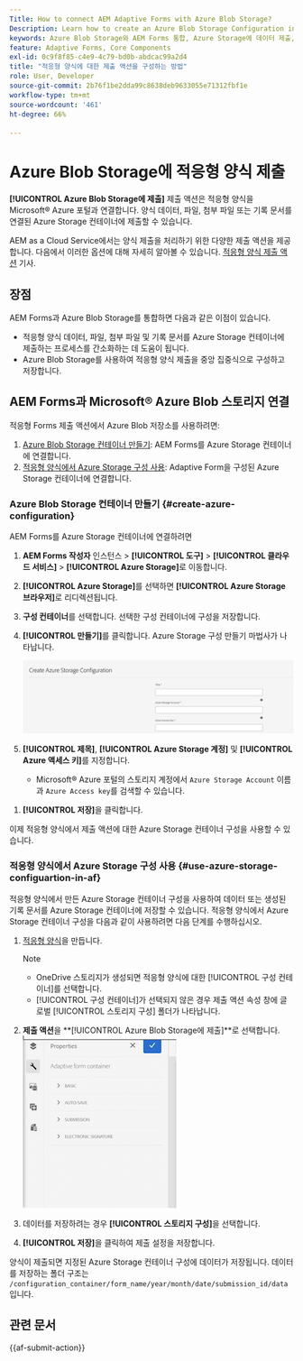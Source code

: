 ```yaml
---
Title: How to connect AEM Adaptive Forms with Azure Blob Storage?
Description: Learn how to create an Azure Blob Storage Configuration in AEM Forms and use it within your Adaptive Forms for efficient data storage.
keywords: Azure Blob Storage와 AEM Forms 통합, Azure Storage에 데이터 제출, AEM Forms에서 Azure 스토리지 구성 만들기, 적응형 Forms 제출 작업에서 Azure Blob 스토리지 사용
feature: Adaptive Forms, Core Components
exl-id: 0c9f8f85-c4e9-4c79-bd0b-abdcac99a2d4
title: "적응형 양식에 대한 제출 액션을 구성하는 방법"
role: User, Developer
source-git-commit: 2b76f1be2dda99c8638deb9633055e71312fbf1e
workflow-type: tm+mt
source-wordcount: '461'
ht-degree: 66%

---
```


# Azure Blob Storage에 적응형 양식 제출

**[!UICONTROL Azure Blob Storage에 제출]** 제출 액션은 적응형 양식을 Microsoft® Azure 포털과 연결합니다. 양식 데이터, 파일, 첨부 파일 또는 기록 문서를 연결된 Azure Storage 컨테이너에 제출할 수 있습니다.

AEM as a Cloud Service에서는 양식 제출을 처리하기 위한 다양한 제출 액션을 제공합니다. 다음에서 이러한 옵션에 대해 자세히 알아볼 수 있습니다. [적응형 양식 제출 액션](/help/forms/configure-submit-actions-core-components.md) 기사.

## 장점

AEM Forms과 Azure Blob Storage를 통합하면 다음과 같은 이점이 있습니다.

* 적응형 양식 데이터, 파일, 첨부 파일 및 기록 문서를 Azure Storage 컨테이너에 제출하는 프로세스를 간소화하는 데 도움이 됩니다.
* Azure Blob Storage를 사용하여 적응형 양식 제출을 중앙 집중식으로 구성하고 저장합니다.

## AEM Forms과 Microsoft® Azure Blob 스토리지 연결

적응형 Forms 제출 액션에서 Azure Blob 저장소를 사용하려면:

1. [Azure Blob Storage 컨테이너 만들기](#create-a-azure-blob-storage-container-create-azure-configuration): AEM Forms를 Azure Storage 컨테이너에 연결합니다.
2. [적응형 양식에서 Azure Storage 구성 사용](#use-azure-storage-configuration-in-an-adaptive-form-use-azure-storage-configuartion-in-af): Adaptive Form을 구성된 Azure Storage 컨테이너에 연결합니다.

### Azure Blob Storage 컨테이너 만들기 {#create-azure-configuration}

AEM Forms를 Azure Storage 컨테이너에 연결하려면
1. **AEM Forms 작성자** 인스턴스 > **[!UICONTROL 도구]** > **[!UICONTROL 클라우드 서비스]** > **[!UICONTROL Azure Storage]**&#x200B;로 이동합니다.
1. **[!UICONTROL Azure Storage]**&#x200B;를 선택하면 **[!UICONTROL Azure Storage 브라우저]**&#x200B;로 리디렉션됩니다.
1. **구성 컨테이너**&#x200B;를 선택합니다. 선택한 구성 컨테이너에 구성을 저장합니다.
1. **[!UICONTROL 만들기]**&#x200B;를 클릭합니다. Azure Storage 구성 만들기 마법사가 나타납니다.

   ![Azure Storage 구성](/help/forms/assets/azure-storage-configuration.png)

1. **[!UICONTROL 제목]**, **[!UICONTROL Azure Storage 계정]** 및 **[!UICONTROL Azure 액세스 키]**&#x200B;를 지정합니다.

   * Microsoft® Azure 포털의 스토리지 계정에서 `Azure Storage Account` 이름과 `Azure Access key`를 검색할 수 있습니다.
<!--

    >[!NOTE]
    >
    > The URL for **[!UICONTROL Azure Blob Endpoint]** is automatically appended to the textbox when a value is entered for **[!UICONTROL Azure Storage Account]**. You can update the Azure Blob End Point URL with your custom domain. Steps to update URL for **[!UICONTROL Azure Blob End Point]**:
    > 1. [Enable the AEM Advance Networking VPN support](https://experienceleague.adobe.com/docs/experience-manager-learn/cloud-service/networking/advanced-networking.html)
    > 1. [Enable dedicated egress IP link](https://experienceleague.adobe.com/docs/experience-manager-learn/cloud-service/networking/advanced-networking.html)
    > 1. [Map custom domain to azure blob storage](https://learn.microsoft.com/en-us/azure/storage/blobs/storage-custom-domain-name?tabs=azure-portal)
-->

1. **[!UICONTROL 저장]**&#x200B;을 클릭합니다.

이제 적응형 양식에서 제출 액션에 대한 Azure Storage 컨테이너 구성을 사용할 수 있습니다.

### 적응형 양식에서 Azure Storage 구성 사용 {#use-azure-storage-configuartion-in-af}

적응형 양식에서 만든 Azure Storage 컨테이너 구성을 사용하여 데이터 또는 생성된 기록 문서를 Azure Storage 컨테이너에 저장할 수 있습니다. 적응형 양식에서 Azure Storage 컨테이너 구성을 다음과 같이 사용하려면 다음 단계를 수행하십시오.
1. [적응형 양식](/help/forms/creating-adaptive-form-core-components.md)을 만듭니다.

   >[!NOTE]
   >
   > * OneDrive 스토리지가 생성되면 적응형 양식에 대한 [!UICONTROL 구성 컨테이너]를 선택합니다.
   > * [!UICONTROL 구성 컨테이너]가 선택되지 않은 경우 제출 액션 속성 창에 글로벌 [!UICONTROL 스토리지 구성] 폴더가 나타납니다.

1. **제출 액션**&#x200B;을 **[!UICONTROL Azure Blob Storage에 제출]**로 선택합니다.
   ![Azure Blob Storage GIF](/help/forms/assets/azure-submit-video.gif)

1. 데이터를 저장하려는 경우 **[!UICONTROL 스토리지 구성]**&#x200B;을 선택합니다.
1. **[!UICONTROL 저장]**&#x200B;을 클릭하여 제출 설정을 저장합니다.

양식이 제출되면 지정된 Azure Storage 컨테이너 구성에 데이터가 저장됩니다.
데이터를 저장하는 폴더 구조는 `/configuration_container/form_name/year/month/date/submission_id/data`입니다.

## 관련 문서

{{af-submit-action}}
